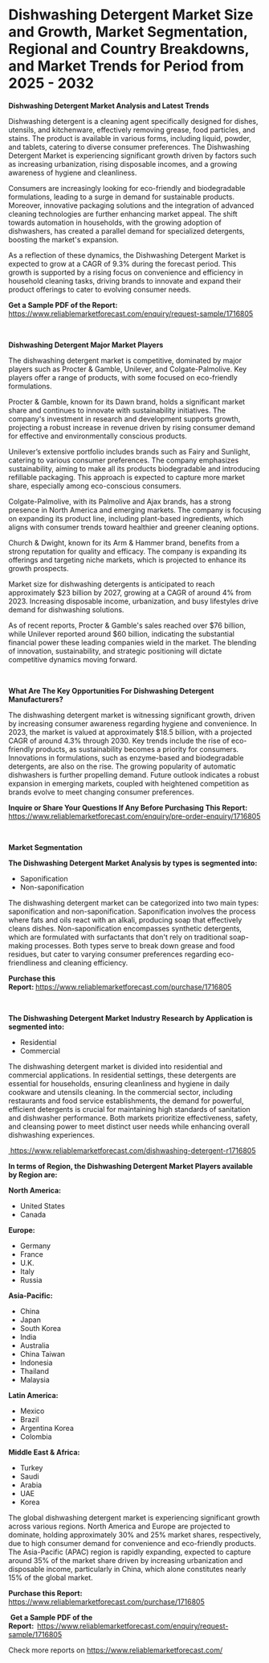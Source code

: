 <p><h1>Dishwashing Detergent Market Size and Growth, Market Segmentation, Regional and Country Breakdowns, and Market Trends for Period from 2025 -  2032</h1></p><p><strong>Dishwashing Detergent Market Analysis and Latest Trends</strong></p>
<p><p>Dishwashing detergent is a cleaning agent specifically designed for dishes, utensils, and kitchenware, effectively removing grease, food particles, and stains. The product is available in various forms, including liquid, powder, and tablets, catering to diverse consumer preferences. The Dishwashing Detergent Market is experiencing significant growth driven by factors such as increasing urbanization, rising disposable incomes, and a growing awareness of hygiene and cleanliness.</p><p>Consumers are increasingly looking for eco-friendly and biodegradable formulations, leading to a surge in demand for sustainable products. Moreover, innovative packaging solutions and the integration of advanced cleaning technologies are further enhancing market appeal. The shift towards automation in households, with the growing adoption of dishwashers, has created a parallel demand for specialized detergents, boosting the market's expansion.</p><p>As a reflection of these dynamics, the Dishwashing Detergent Market is expected to grow at a CAGR of 9.3% during the forecast period. This growth is supported by a rising focus on convenience and efficiency in household cleaning tasks, driving brands to innovate and expand their product offerings to cater to evolving consumer needs.</p></p>
<p><strong>Get a Sample PDF of the Report:&nbsp;</strong> <a href="https://www.reliablemarketforecast.com/enquiry/request-sample/1716805?utm_campaign=3096&utm_medium=2&utm_source=Github&utm_content=ia&utm_term=05042025&utm_id=dishwashing-detergent">https://www.reliablemarketforecast.com/enquiry/request-sample/1716805</a></p>
<p>&nbsp;</p>
<p><strong>Dishwashing Detergent Major Market Players</strong></p>
<p><p>The dishwashing detergent market is competitive, dominated by major players such as Procter & Gamble, Unilever, and Colgate-Palmolive. Key players offer a range of products, with some focused on eco-friendly formulations.</p><p>Procter & Gamble, known for its Dawn brand, holds a significant market share and continues to innovate with sustainability initiatives. The company's investment in research and development supports growth, projecting a robust increase in revenue driven by rising consumer demand for effective and environmentally conscious products.</p><p>Unilever’s extensive portfolio includes brands such as Fairy and Sunlight, catering to various consumer preferences. The company emphasizes sustainability, aiming to make all its products biodegradable and introducing refillable packaging. This approach is expected to capture more market share, especially among eco-conscious consumers.</p><p>Colgate-Palmolive, with its Palmolive and Ajax brands, has a strong presence in North America and emerging markets. The company is focusing on expanding its product line, including plant-based ingredients, which aligns with consumer trends toward healthier and greener cleaning options.</p><p>Church & Dwight, known for its Arm & Hammer brand, benefits from a strong reputation for quality and efficacy. The company is expanding its offerings and targeting niche markets, which is projected to enhance its growth prospects.</p><p>Market size for dishwashing detergents is anticipated to reach approximately $23 billion by 2027, growing at a CAGR of around 4% from 2023. Increasing disposable income, urbanization, and busy lifestyles drive demand for dishwashing solutions. </p><p>As of recent reports, Procter & Gamble's sales reached over $76 billion, while Unilever reported around $60 billion, indicating the substantial financial power these leading companies wield in the market. The blending of innovation, sustainability, and strategic positioning will dictate competitive dynamics moving forward.</p></p>
<p>&nbsp;</p>
<p><strong>What Are The Key Opportunities For Dishwashing Detergent Manufacturers?</strong></p>
<p><p>The dishwashing detergent market is witnessing significant growth, driven by increasing consumer awareness regarding hygiene and convenience. In 2023, the market is valued at approximately $18.5 billion, with a projected CAGR of around 4.3% through 2030. Key trends include the rise of eco-friendly products, as sustainability becomes a priority for consumers. Innovations in formulations, such as enzyme-based and biodegradable detergents, are also on the rise. The growing popularity of automatic dishwashers is further propelling demand. Future outlook indicates a robust expansion in emerging markets, coupled with heightened competition as brands evolve to meet changing consumer preferences.</p></p>
<p><strong>Inquire or Share Your Questions If Any Before Purchasing This Report:</strong> <a href="https://www.reliablemarketforecast.com/enquiry/pre-order-enquiry/1716805?utm_campaign=3096&utm_medium=2&utm_source=Github&utm_content=ia&utm_term=05042025&utm_id=dishwashing-detergent">https://www.reliablemarketforecast.com/enquiry/pre-order-enquiry/1716805</a></p>
<p>&nbsp;</p>
<p><strong>Market Segmentation</strong></p>
<p><strong>The Dishwashing Detergent Market Analysis by types is segmented into:</strong></p>
<p><ul><li>Saponification</li><li>Non-saponification</li></ul></p>
<p><p>The dishwashing detergent market can be categorized into two main types: saponification and non-saponification. Saponification involves the process where fats and oils react with an alkali, producing soap that effectively cleans dishes. Non-saponification encompasses synthetic detergents, which are formulated with surfactants that don't rely on traditional soap-making processes. Both types serve to break down grease and food residues, but cater to varying consumer preferences regarding eco-friendliness and cleaning efficiency.</p></p>
<p><strong>Purchase this Report:&nbsp;</strong><a href="https://www.reliablemarketforecast.com/purchase/1716805?utm_campaign=3096&utm_medium=2&utm_source=Github&utm_content=ia&utm_term=05042025&utm_id=dishwashing-detergent">https://www.reliablemarketforecast.com/purchase/1716805</a></p>
<p>&nbsp;</p>
<p><strong>The Dishwashing Detergent Market Industry Research by Application is segmented into:</strong></p>
<p><ul><li>Residential</li><li>Commercial</li></ul></p>
<p><p>The dishwashing detergent market is divided into residential and commercial applications. In residential settings, these detergents are essential for households, ensuring cleanliness and hygiene in daily cookware and utensils cleaning. In the commercial sector, including restaurants and food service establishments, the demand for powerful, efficient detergents is crucial for maintaining high standards of sanitation and dishwasher performance. Both markets prioritize effectiveness, safety, and cleansing power to meet distinct user needs while enhancing overall dishwashing experiences.</p></p>
<p><a href="https://www.reliablemarketforecast.com/dishwashing-detergent-r1716805?utm_campaign=3096&utm_medium=2&utm_source=Github&utm_content=ia&utm_term=05042025&utm_id=dishwashing-detergent">&nbsp;https://www.reliablemarketforecast.com/dishwashing-detergent-r1716805</a></p>
<p><strong>In terms of Region, the Dishwashing Detergent Market Players available by Region are:</strong></p>
<p>
    <p> <strong> North America: </strong>
        <ul>
            <li>United States</li>
            <li>Canada</li>
        </ul>
        </p> 
    <p> <strong> Europe: </strong>
        <ul>
            <li>Germany</li>
            <li>France</li>
            <li>U.K.</li>
            <li>Italy</li>
            <li>Russia</li>
        </ul>
        </p> 
    <p> <strong> Asia-Pacific: </strong>
        <ul>
            <li>China</li>
            <li>Japan</li>
            <li>South Korea</li>
            <li>India</li>
            <li>Australia</li>
            <li>China Taiwan</li>
            <li>Indonesia</li>
            <li>Thailand</li>
            <li>Malaysia</li>
        </ul>
        </p> 
    <p> <strong> Latin America: </strong>
        <ul>
            <li>Mexico</li>
            <li>Brazil</li>
            <li>Argentina Korea</li>
            <li>Colombia</li>
        </ul>
        </p> 
    <p> <strong> Middle East & Africa: </strong>
        <ul>
            <li>Turkey</li>
            <li>Saudi</li>
            <li>Arabia</li>
            <li>UAE</li>
            <li>Korea</li>
        </ul>
    </p>
    </p>
<p><p>The global dishwashing detergent market is experiencing significant growth across various regions. North America and Europe are projected to dominate, holding approximately 30% and 25% market shares, respectively, due to high consumer demand for convenience and eco-friendly products. The Asia-Pacific (APAC) region is rapidly expanding, expected to capture around 35% of the market share driven by increasing urbanization and disposable income, particularly in China, which alone constitutes nearly 15% of the global market.</p></p>
<p><strong>Purchase this Report: </strong><a href="https://www.reliablemarketforecast.com/purchase/1716805?utm_campaign=3096&utm_medium=2&utm_source=Github&utm_content=ia&utm_term=05042025&utm_id=dishwashing-detergent">https://www.reliablemarketforecast.com/purchase/1716805</a></p>
<p>&nbsp;<strong>Get a Sample PDF of the Report:&nbsp;&nbsp;</strong><a href="https://www.reliablemarketforecast.com/enquiry/request-sample/1716805?utm_campaign=3096&utm_medium=2&utm_source=Github&utm_content=ia&utm_term=05042025&utm_id=dishwashing-detergent">https://www.reliablemarketforecast.com/enquiry/request-sample/1716805</a></p>
<p><strong></strong></p>
<p>Check more reports on <a href="https://www.reliablemarketforecast.com/?utm_campaign=3096&utm_medium=2&utm_source=Github&utm_content=ia&utm_term=05042025&utm_id=dishwashing-detergent">https://www.reliablemarketforecast.com/</a></p>